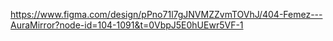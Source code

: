 https://www.figma.com/design/pPno71l7gJNVMZZvmTOVhJ/404-Femez---AuraMirror?node-id=104-1091&t=0VbpJ5E0hUEwr5VF-1
